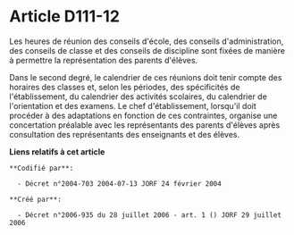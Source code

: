 # Article D111-12

Les heures de réunion des conseils d'école, des conseils d'administration, des conseils de classe et des conseils de
discipline sont fixées de manière à permettre la représentation des parents d'élèves.

Dans le second degré, le calendrier de ces réunions doit tenir compte des horaires des classes et, selon les périodes, des
spécificités de l'établissement, du calendrier des activités scolaires, du calendrier de l'orientation et des examens. Le
chef d'établissement, lorsqu'il doit procéder à des adaptations en fonction de ces contraintes, organise une concertation
préalable avec les représentants des parents d'élèves après consultation des représentants des enseignants et des élèves.

**Liens relatifs à cet article**

	**Codifié par**:

	  - Décret n°2004-703 2004-07-13 JORF 24 février 2004

	**Créé par**:

	  - Décret n°2006-935 du 28 juillet 2006 - art. 1 () JORF 29 juillet 2006
